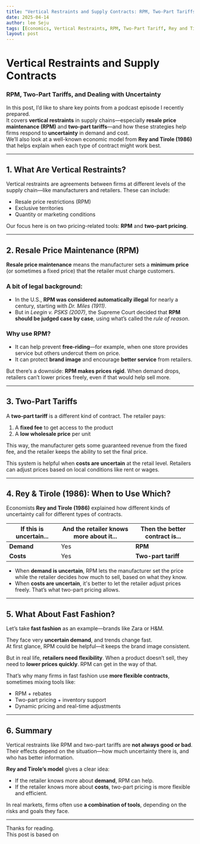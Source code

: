 ```yaml
---
title: "Vertical Restraints and Supply Contracts: RPM, Two-Part Tariffs, and Uncertainty"
date: 2025-04-14
author: lee Seju
tags: [Economics, Vertical Restraints, RPM, Two-Part Tariff, Rey and Tirole]
layout: post
---
```


# Vertical Restraints and Supply Contracts  
### RPM, Two-Part Tariffs, and Dealing with Uncertainty

In this post, I’d like to share key points from a podcast episode I recently prepared.  
It covers **vertical restraints** in supply chains—especially **resale price maintenance (RPM)** and **two-part tariffs**—and how these strategies help firms respond to **uncertainty** in demand and cost.  
We’ll also look at a well-known economic model from **Rey and Tirole (1986)** that helps explain when each type of contract might work best.

---

## 1. What Are Vertical Restraints?

Vertical restraints are agreements between firms at different levels of the supply chain—like manufacturers and retailers. These can include:

- Resale price restrictions (RPM)
- Exclusive territories
- Quantity or marketing conditions

Our focus here is on two pricing-related tools: **RPM** and **two-part pricing**.

---

## 2. Resale Price Maintenance (RPM)

**Resale price maintenance** means the manufacturer sets a **minimum price** (or sometimes a fixed price) that the retailer must charge customers.

### A bit of legal background:
- In the U.S., **RPM was considered automatically illegal** for nearly a century, starting with *Dr. Miles (1911)*.
- But in *Leegin v. PSKS (2007)*, the Supreme Court decided that **RPM should be judged case by case**, using what’s called the *rule of reason*.

### Why use RPM?
- It can help prevent **free-riding**—for example, when one store provides service but others undercut them on price.
- It can protect **brand image** and encourage **better service** from retailers.

But there’s a downside: **RPM makes prices rigid**. When demand drops, retailers can’t lower prices freely, even if that would help sell more.

---

## 3. Two-Part Tariffs

A **two-part tariff** is a different kind of contract. The retailer pays:

1. A **fixed fee** to get access to the product  
2. A **low wholesale price** per unit

This way, the manufacturer gets some guaranteed revenue from the fixed fee, and the retailer keeps the ability to set the final price.

This system is helpful when **costs are uncertain** at the retail level. Retailers can adjust prices based on local conditions like rent or wages.

---

## 4. Rey & Tirole (1986): When to Use Which?

Economists **Rey and Tirole (1986)** explained how different kinds of uncertainty call for different types of contracts.

| If this is uncertain... | And the retailer knows more about it... | Then the better contract is... |
|-------------------------|------------------------------------------|-------------------------------|
| **Demand**              | Yes                                      | **RPM**                       |
| **Costs**               | Yes                                      | **Two-part tariff**           |

- When **demand is uncertain**, RPM lets the manufacturer set the price while the retailer decides how much to sell, based on what they know.
- When **costs are uncertain**, it's better to let the retailer adjust prices freely. That’s what two-part pricing allows.

---

## 5. What About Fast Fashion?

Let’s take **fast fashion** as an example—brands like Zara or H&M.

They face very **uncertain demand**, and trends change fast.  
At first glance, RPM could be helpful—it keeps the brand image consistent.

But in real life, **retailers need flexibility**. When a product doesn’t sell, they need to **lower prices quickly**. RPM can get in the way of that.

That’s why many firms in fast fashion use **more flexible contracts**, sometimes mixing tools like:

- RPM + rebates  
- Two-part pricing + inventory support  
- Dynamic pricing and real-time adjustments

---

## 6. Summary

Vertical restraints like RPM and two-part tariffs are **not always good or bad**.  
Their effects depend on the situation—how much uncertainty there is, and who has better information.

**Rey and Tirole’s model** gives a clear idea:
- If the retailer knows more about **demand**, RPM can help.
- If the retailer knows more about **costs**, two-part pricing is more flexible and efficient.

In real markets, firms often use **a combination of tools**, depending on the risks and goals they face.

---

Thanks for reading.  
This post is based on
